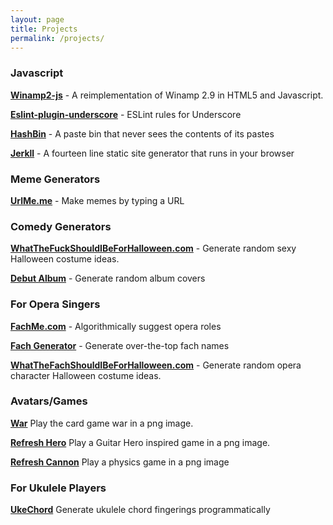 ```yaml
---
layout: page
title: Projects
permalink: /projects/
---
```



### Javascript

**[Winamp2-js](winamp2-js/)** -  A reimplementation of Winamp 2.9 in HTML5 and Javascript.

**[Eslint-plugin-underscore](https://github.com/captbaritone/eslint-plugin-underscore)** - ESLint rules for Underscore

**[HashBin](http://hashb.in)** - A paste bin that never sees the contents of its pastes

**[Jerkll](https://github.com/captbaritone/jerkll)** - A fourteen line static site generator that runs in your browser

### Meme Generators

**[UrlMe.me](http://urlme.me)** - Make memes by typing a URL

### Comedy Generators

**[WhatTheFuckShouldIBeForHalloween.com](http://WhatTheFuckShouldIBeForHalloween.com)** - Generate random sexy Halloween costume ideas.

**[Debut Album](album-cover-generator/)** - Generate random album covers

### For Opera Singers

**[FachMe.com](http://fachme.com)** - Algorithmically suggest opera roles

**[Fach Generator](fach-generator/)** - Generate over-the-top fach names

**[WhatTheFachShouldIBeForHalloween.com](http://WhatTheFachShouldIBeForHalloween.com)** - Generate random opera character Halloween costume ideas.

### Avatars/Games

**[War](war/)** Play the card game war in a png image.

**[Refresh Hero](refresh-hero/)** Play a Guitar Hero inspired game in a png image.

**[Refresh Cannon](refresh-cannon/)** Play a physics game in a png image

### For Ukulele Players

**[UkeChord](ukulele-chords/)** Generate ukulele chord fingerings programmatically

